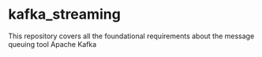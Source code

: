# kafka_streaming
This repository covers all the foundational requirements about the message queuing tool Apache Kafka
